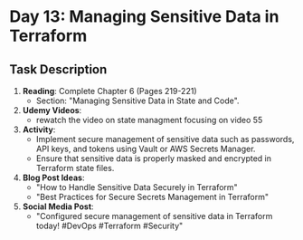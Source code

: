 # Day 13: Managing Sensitive Data in Terraform

## Task Description

1. **Reading**: Complete Chapter 6 (Pages 219-221)
   - Section: "Managing Sensitive Data in State and Code".
2. **Udemy Videos**: 
   - rewatch the video on state managment focusing on video 55
3. **Activity**: 
   - Implement secure management of sensitive data such as passwords, API keys, and tokens using Vault or AWS Secrets Manager.
   - Ensure that sensitive data is properly masked and encrypted in Terraform state files.
6. **Blog Post Ideas**: 
   - "How to Handle Sensitive Data Securely in Terraform"
   - "Best Practices for Secure Secrets Management in Terraform"
7. **Social Media Post**: 
   - "Configured secure management of sensitive data in Terraform today! #DevOps #Terraform #Security"

